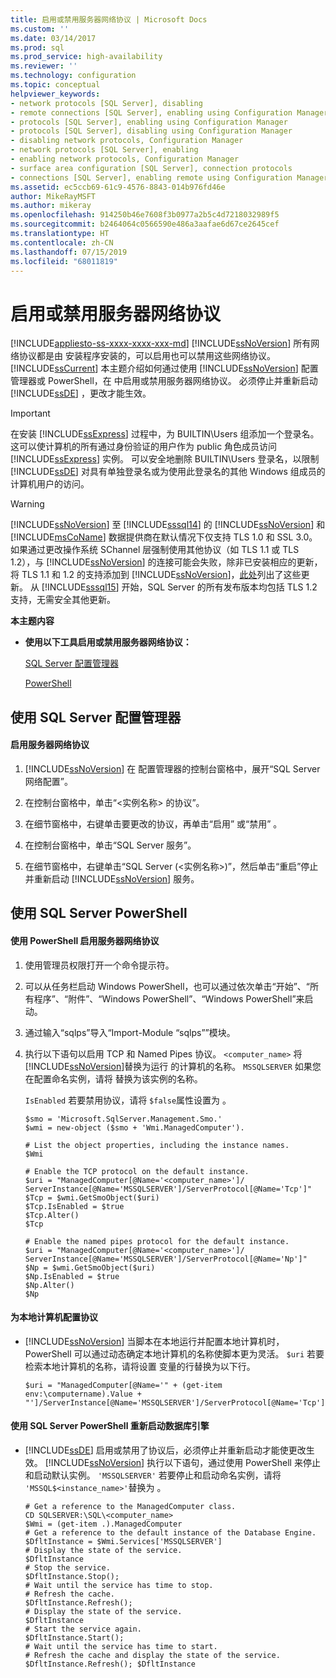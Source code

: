 ```yaml
---
title: 启用或禁用服务器网络协议 | Microsoft Docs
ms.custom: ''
ms.date: 03/14/2017
ms.prod: sql
ms.prod_service: high-availability
ms.reviewer: ''
ms.technology: configuration
ms.topic: conceptual
helpviewer_keywords:
- network protocols [SQL Server], disabling
- remote connections [SQL Server], enabling using Configuration Manager
- protocols [SQL Server], enabling using Configuration Manager
- protocols [SQL Server], disabling using Configuration Manager
- disabling network protocols, Configuration Manager
- network protocols [SQL Server], enabling
- enabling network protocols, Configuration Manager
- surface area configuration [SQL Server], connection protocols
- connections [SQL Server], enabling remote using Configuration Manager
ms.assetid: ec5ccb69-61c9-4576-8843-014b976fd46e
author: MikeRayMSFT
ms.author: mikeray
ms.openlocfilehash: 914250b46e7608f3b0977a2b5c4d7218032989f5
ms.sourcegitcommit: b2464064c0566590e486a3aafae6d67ce2645cef
ms.translationtype: HT
ms.contentlocale: zh-CN
ms.lasthandoff: 07/15/2019
ms.locfileid: "68011819"
---
```

# <a name="enable-or-disable-a-server-network-protocol"></a>启用或禁用服务器网络协议
[!INCLUDE[appliesto-ss-xxxx-xxxx-xxx-md](../../includes/appliesto-ss-xxxx-xxxx-xxx-md.md)]
  [!INCLUDE[ssNoVersion](../../includes/ssnoversion-md.md)] 所有网络协议都是由  安装程序安装的，可以启用也可以禁用这些网络协议。 [!INCLUDE[ssCurrent](../../includes/sscurrent-md.md)] 本主题介绍如何通过使用 [!INCLUDE[ssNoVersion](../../includes/ssnoversion-md.md)] 配置管理器或 PowerShell，在  中启用或禁用服务器网络协议。 必须停止并重新启动 [!INCLUDE[ssDE](../../includes/ssde-md.md)] ，更改才能生效。  
  
> [!IMPORTANT]  
>  在安装 [!INCLUDE[ssExpress](../../includes/ssexpress-md.md)] 过程中，为 BUILTIN\Users 组添加一个登录名。 这可以使计算机的所有通过身份验证的用户作为 public 角色成员访问 [!INCLUDE[ssExpress](../../includes/ssexpress-md.md)] 实例。 可以安全地删除 BUILTIN\Users 登录名，以限制 [!INCLUDE[ssDE](../../includes/ssde-md.md)] 对具有单独登录名或为使用此登录名的其他 Windows 组成员的计算机用户的访问。  
  
> [!WARNING]  
>  [!INCLUDE[ssNoVersion](../../includes/ssnoversion-md.md)] 至 [!INCLUDE[sssql14](../../includes/sssql14-md.md)] 的 [!INCLUDE[ssNoVersion](../../includes/ssnoversion-md.md)] 和 [!INCLUDE[msCoName](../../includes/msconame-md.md)] 数据提供商在默认情况下仅支持 TLS 1.0 和 SSL 3.0。 如果通过更改操作系统 SChannel 层强制使用其他协议（如 TLS 1.1 或 TLS 1.2），与 [!INCLUDE[ssNoVersion](../../includes/ssnoversion-md.md)] 的连接可能会失败，除非已安装相应的更新，将 TLS 1.1 和 1.2 的支持添加到 [!INCLUDE[ssNoVersion](../../includes/ssnoversion-md.md)]，<a href="https://support.microsoft.com/help/3135244/tls-1-2-support-for-microsoft-sql-server">此处</a>列出了这些更新。 从 [!INCLUDE[sssql15](../../includes/sssql15-md.md)] 开始，SQL Server 的所有发布版本均包括 TLS 1.2 支持，无需安全其他更新。
  
 **本主题内容**  
  
-   **使用以下工具启用或禁用服务器网络协议：**  
  
     [SQL Server 配置管理器](#SSMSProcedure)  
  
     [PowerShell](#PowerShellProcedure)  
  
##  <a name="SSMSProcedure"></a> 使用 SQL Server 配置管理器  
  
#### <a name="to-enable-a-server-network-protocol"></a>启用服务器网络协议  
  
1.  [!INCLUDE[ssNoVersion](../../includes/ssnoversion-md.md)] 在 配置管理器的控制台窗格中，展开“SQL Server 网络配置”。  
  
2.  在控制台窗格中，单击“\<实例名称> 的协议”。  
  
3.  在细节窗格中，右键单击要更改的协议，再单击“启用”  或“禁用” 。  
  
4.  在控制台窗格中，单击“SQL Server 服务”。  
  
5.  在细节窗格中，右键单击“SQL Server (\<实例名称>)”，然后单击“重启”停止并重新启动 [!INCLUDE[ssNoVersion](../../includes/ssnoversion-md.md)] 服务。  
  
##  <a name="PowerShellProcedure"></a> 使用 SQL Server PowerShell  
  
#### <a name="to-enable-a-server-network-protocol-using-powershell"></a>使用 PowerShell 启用服务器网络协议  
  
1.  使用管理员权限打开一个命令提示符。  
  
2.  可以从任务栏启动 Windows PowerShell，也可以通过依次单击“开始”、“所有程序”、“附件”、“Windows PowerShell”、“Windows PowerShell”来启动。  
  
3.  通过输入“sqlps”导入“Import-Module “sqlps””模块。  
  
4.  执行以下语句以启用 TCP 和 Named Pipes 协议。 `<computer_name>` 将 [!INCLUDE[ssNoVersion](../../includes/ssnoversion-md.md)]替换为运行  的计算机的名称。 `MSSQLSERVER` 如果您在配置命名实例，请将  替换为该实例的名称。  
  
     `IsEnabled` 若要禁用协议，请将 `$false`属性设置为 。  
  
    ```  
    $smo = 'Microsoft.SqlServer.Management.Smo.'  
    $wmi = new-object ($smo + 'Wmi.ManagedComputer').  
  
    # List the object properties, including the instance names.  
    $Wmi  
  
    # Enable the TCP protocol on the default instance.  
    $uri = "ManagedComputer[@Name='<computer_name>']/ ServerInstance[@Name='MSSQLSERVER']/ServerProtocol[@Name='Tcp']"  
    $Tcp = $wmi.GetSmoObject($uri)  
    $Tcp.IsEnabled = $true  
    $Tcp.Alter()  
    $Tcp  
  
    # Enable the named pipes protocol for the default instance.  
    $uri = "ManagedComputer[@Name='<computer_name>']/ ServerInstance[@Name='MSSQLSERVER']/ServerProtocol[@Name='Np']"  
    $Np = $wmi.GetSmoObject($uri)  
    $Np.IsEnabled = $true  
    $Np.Alter()  
    $Np  
    ```  
  
#### <a name="to-configure-the-protocols-for-the-local-computer"></a>为本地计算机配置协议  
  
-   [!INCLUDE[ssNoVersion](../../includes/ssnoversion-md.md)] 当脚本在本地运行并配置本地计算机时， PowerShell 可以通过动态确定本地计算机的名称使脚本更为灵活。 `$uri` 若要检索本地计算机的名称，请将设置  变量的行替换为以下行。  
  
    ```  
    $uri = "ManagedComputer[@Name='" + (get-item env:\computername).Value + "']/ServerInstance[@Name='MSSQLSERVER']/ServerProtocol[@Name='Tcp']"  
    ```  
  
#### <a name="to-restart-the-database-engine-by-using-sql-server-powershell"></a>使用 SQL Server PowerShell 重新启动数据库引擎  
  
-   [!INCLUDE[ssDE](../../includes/ssde-md.md)] 启用或禁用了协议后，必须停止并重新启动才能使更改生效。 [!INCLUDE[ssNoVersion](../../includes/ssnoversion-md.md)] 执行以下语句，通过使用  PowerShell 来停止和启动默认实例。 `'MSSQLSERVER'` 若要停止和启动命名实例，请将 `'MSSQL$<instance_name>'`替换为 。  
  
    ```  
    # Get a reference to the ManagedComputer class.  
    CD SQLSERVER:\SQL\<computer_name>  
    $Wmi = (get-item .).ManagedComputer  
    # Get a reference to the default instance of the Database Engine.  
    $DfltInstance = $Wmi.Services['MSSQLSERVER']  
    # Display the state of the service.  
    $DfltInstance  
    # Stop the service.  
    $DfltInstance.Stop();  
    # Wait until the service has time to stop.  
    # Refresh the cache.  
    $DfltInstance.Refresh();   
    # Display the state of the service.  
    $DfltInstance  
    # Start the service again.  
    $DfltInstance.Start();  
    # Wait until the service has time to start.  
    # Refresh the cache and display the state of the service.  
    $DfltInstance.Refresh(); $DfltInstance  
    ```  
  
  
